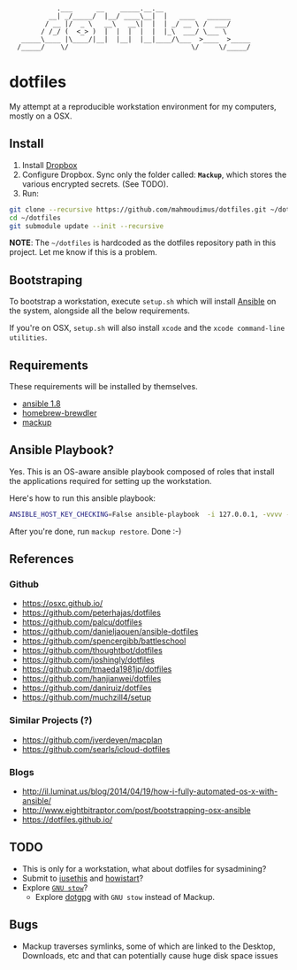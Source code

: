                 .___      __    _____.__.__
              __| _/_____/  |__/ ____\__|  |   ____   ______
             / __ |/  _ \   __\   __\|  |  | _/ __ \ /  ___/
            / /_/ (  <_> )  |  |  |  |  |  |_\  ___/ \___ \
       _____\____ |\____/|__|  |__|  |__|____/\___  >____  >_____
      /_____/    \/                               \/     \/_____/


# dotfiles

My attempt at a reproducible workstation environment for my computers, mostly on a OSX. 

## Install 

1. Install [Dropbox](https://www.dropbox.com/downloading)
2. Configure Dropbox. Sync only the folder called: **`Mackup`**, which stores the various encrypted secrets. (See TODO).
3. Run:

```bash
git clone --recursive https://github.com/mahmoudimus/dotfiles.git ~/dotfiles
cd ~/dotfiles
git submodule update --init --recursive
```

**NOTE**: The `~/dotfiles` is hardcoded as the dotfiles repository path in this project. Let me know if this is a problem.

## Bootstraping

To bootstrap a workstation, execute `setup.sh` which will install [Ansible](http://ansible.com) on the system, alongside all the below requirements.

If you're on OSX, `setup.sh` will also install `xcode` and the `xcode command-line utilities`.

## Requirements

These requirements will be installed by themselves.

- [ansible 1.8](http://ansible.com)
- [homebrew-brewdler](https://github.com/muchzill4/setup/blob/master/osx/Brewfile)
- [mackup](https://github.com/lra/mackup)

## Ansible Playbook?

Yes. This is an OS-aware ansible playbook composed of roles that install the applications required for setting up the workstation.

Here's how to run this ansible playbook:

```bash
ANSIBLE_HOST_KEY_CHECKING=False ansible-playbook  -i 127.0.0.1, -vvvv -b --become-method=sudo -K --connection=local setup.yml
```

After you're done, run `mackup restore`. Done :-)

## References

### Github

- https://osxc.github.io/
- https://github.com/peterhajas/dotfiles
- https://github.com/palcu/dotfiles
- https://github.com/danieljaouen/ansible-dotfiles
- https://github.com/spencergibb/battleschool
- https://github.com/thoughtbot/dotfiles
- https://github.com/joshingly/dotfiles
- https://github.com/tmaeda1981jp/dotfiles
- https://github.com/hanjianwei/dotfiles
- https://github.com/daniruiz/dotfiles
- https://github.com/muchzill4/setup

### Similar Projects (?)

- https://github.com/jverdeyen/macplan
- https://github.com/searls/icloud-dotfiles

### Blogs

- http://il.luminat.us/blog/2014/04/19/how-i-fully-automated-os-x-with-ansible/
- http://www.eightbitraptor.com/post/bootstrapping-osx-ansible
- https://dotfiles.github.io/

## TODO

- This is only for a workstation, what about dotfiles for sysadmining?
- Submit to [iusethis](http://iusethis.com/) and [howistart](https://howistart.org/)?
- Explore [`GNU stow`](https://turanct.wordpress.com/2013/09/12/track-your-dotfiles-and-homedir-configurations-in-git-using-gnu-stow/)?
  - Explore [dotgpg](https://github.com/ConradIrwin/dotgpg) with `GNU stow` instead of Mackup.

## Bugs

- Mackup traverses symlinks, some of which are linked to the Desktop, Downloads, etc and that can potentially cause huge disk space issues
